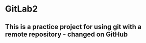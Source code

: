 # GitLab2

## This is a practice project for using git with a remote repository - changed on GitHub
